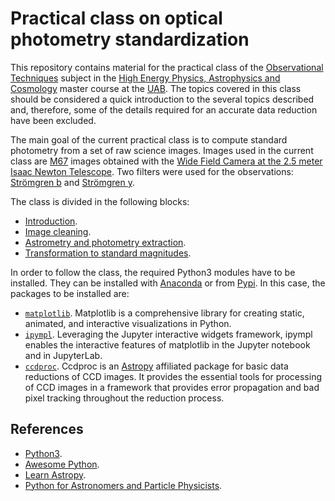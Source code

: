 # Practical class on optical photometry standardization 

This repository contains material for the practical class of the [Observational 
Techniques](https://guies.uab.cat/guies_docents/public/portal/html/2019/assignatura/42866/en) 
subject in the [High Energy Physics, Astrophysics and 
Cosmology](https://www.uab.cat/web/estudiar/official-master-s-degrees/general-information-1096480962610.html?param1=1345648395535)
master course at the [UAB](https://www.uab.cat/web/universitat-autonoma-de-barcelona-1345467954774.html).
The topics covered in this class should be considered a quick introduction to 
the several topics described and, therefore, some of the details required for 
an accurate data reduction have been excluded. 

The main goal of the current practical class is to compute standard photometry
from a set of raw science images. Images used in the current class are
[M67](http://simbad.u-strasbg.fr/simbad/sim-basic?Ident=m67) images obtained
with the [Wide Field Camera at the 2.5 meter Isaac Newton
Telescope](http://www.ing.iac.es/astronomy/instruments/wfc/). Two filters were
used for the observations: [Strömgren
b](http://svo2.cab.inta-csic.es/svo/theory/fps3/index.php?id=INT/WFC.Strom_b&&mode=browse&gname=INT&gname2=WFC#filter)
and [Strömgren
y](http://svo2.cab.inta-csic.es/svo/theory/fps3/index.php?id=INT/WFC.Strom_y&&mode=browse&gname=INT&gname2=WFC#filter).

The class is divided in the following blocks:

* [Introduction](notebooks/introduction.ipynb).
* [Image cleaning](notebooks/ccdred.ipynb).
* [Astrometry and photometry extraction](notebooks/photutils.ipynb).
* [Transformation to standard magnitudes](notebooks/standard.ipynb).

In order to follow the class, the required Python3 modules have to be installed.
They can be installed with
[Anaconda](https://docs.anaconda.com/anaconda/user-guide/) or from
[Pypi](https://pypi.org/). In this case, the packages to be installed are:

* [`matplotlib`](https://matplotlib.org/). Matplotlib is a comprehensive
library for creating static, animated, and interactive visualizations in Python.
* [`ipympl`](https://github.com/matplotlib/ipympl). Leveraging the Jupyter
interactive widgets framework, ipympl enables the interactive features of
matplotlib in the Jupyter notebook and in JupyterLab.
* [`ccdproc`](https://ccdproc.readthedocs.io/en/latest/). Ccdproc is an 
[Astropy](https://docs.astropy.org/en/stable/index.html) affiliated package for
basic data reductions of CCD images. It provides the essential tools for 
processing of CCD images in a framework that provides error propagation and bad 
pixel tracking throughout the reduction process.

## References

* [Python3](https://docs.python.org/3.8/).
* [Awesome Python](https://awesome-python.com/).
* [Learn Astropy](https://learn.astropy.org/tutorials.html).
* [Python for Astronomers and Particle 
Physicists](https://github.com/Python4AstronomersAndParticlePhysicists/PythonWorkshop-ICE).
